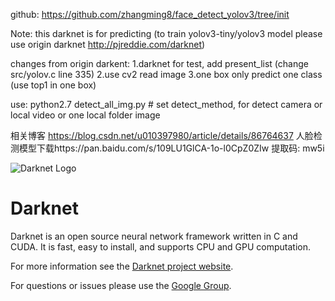 github: https://github.com/zhangming8/face_detect_yolov3/tree/init

Note:
this darknet is for predicting (to train yolov3-tiny/yolov3 model please use origin darknet http://pjreddie.com/darknet)

changes from origin darkent:
1.darknet for test, add present_list (change src/yolov.c line 335)
2.use cv2 read image
3.one box only predict one class (use top1 in one box)

use:
python2.7 detect_all_img.py # set detect_method, for detect camera or local video or one local folder image

相关博客
https://blog.csdn.net/u010397980/article/details/86764637
人脸检测模型下载https://pan.baidu.com/s/109LU1GlCA-1o-l0CpZ0ZIw 提取码: mw5i





![Darknet Logo](http://pjreddie.com/media/files/darknet-black-small.png)

# Darknet #
Darknet is an open source neural network framework written in C and CUDA. It is fast, easy to install, and supports CPU and GPU computation.

For more information see the [Darknet project website](http://pjreddie.com/darknet).

For questions or issues please use the [Google Group](https://groups.google.com/forum/#!forum/darknet).
